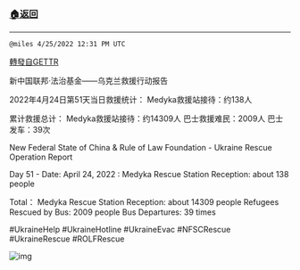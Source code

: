 ###  [:house:返回](README.md)
---


`@miles 4/25/2022 12:31 PM UTC`

[轉發自GETTR](https://gettr.com/post/p170qnn1808)

新中国联邦·法治基金——乌克兰救援行动报告

2022年4月24日第51天当日救援统计：
Medyka救援站接待：约138人

累计救援总计：
Medyka救援站接待：约14309人
巴士救援难民：2009人
巴士发车：39次

New Federal State of China & Rule of Law Foundation - Ukraine Rescue Operation Report 

Day 51 - Date: April 24, 2022 :
Medyka Rescue Station Reception: about 138 people

Total：
Medyka Rescue Station Reception: about 14309 people
Refugees Rescued by Bus: 2009 people
Bus Departures: 39 times

#UkraineHelp #UkraineHotline #UkraineEvac #NFSCRescue #UkraineRescue #ROLFRescue

![img](https://media.gettr.com/group12/getter/2022/04/25/12/334e00de-68cc-eb38-ba35-48a1915ef5d6/15c1cf9a1fb5796a8dbaf64334413703.jpg)
